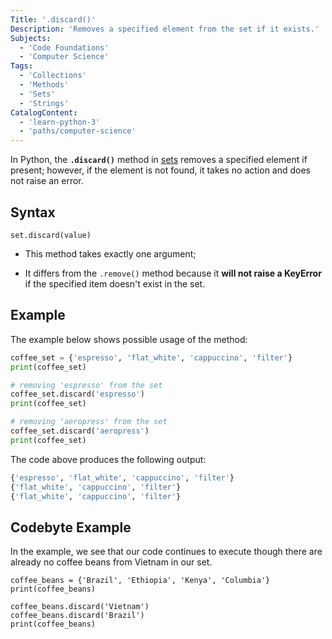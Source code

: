 ```yaml
---
Title: '.discard()'
Description: 'Removes a specified element from the set if it exists.'
Subjects:
  - 'Code Foundations'
  - 'Computer Science'
Tags:
  - 'Collections'
  - 'Methods'
  - 'Sets'
  - 'Strings'
CatalogContent:
  - 'learn-python-3'
  - 'paths/computer-science'
---
```


In Python, the **`.discard()`** method in [sets](https://www.codecademy.com/resources/docs/python/sets) removes a specified element if present; however, if the element is not found, it takes no action and does not raise an error.

## Syntax

```pseudo
set.discard(value)
```
- This method takes exactly one argument;

- It differs from the `.remove()` method because it **will not raise a KeyError** if the specified item doesn't exist in the set.


## Example

The example below shows possible usage of the method:

```py
coffee_set = {'espresso', 'flat_white', 'cappuccino', 'filter'}
print(coffee_set)

# removing 'espresso' from the set 
coffee_set.discard('espresso') 
print(coffee_set)

# removing 'aeropress' from the set 
coffee_set.discard('aeropress') 
print(coffee_set)
```

The code above produces  the following output:

```py
{'espresso', 'flat_white', 'cappuccino', 'filter'}
{'flat_white', 'cappuccino', 'filter'}
{'flat_white', 'cappuccino', 'filter'}
```

## Codebyte Example

In the example, we see that our code continues to execute though there are already no coffee beans from Vietnam in our set.

```codebyte/python
coffee_beans = {'Brazil', 'Ethiopia', 'Kenya', 'Columbia'}
print(coffee_beans)

coffee_beans.discard('Vietnam')
coffee_beans.discard('Brazil')
print(coffee_beans)
```